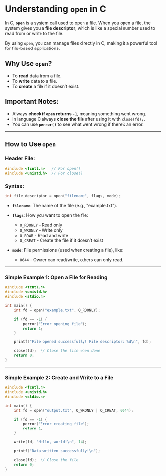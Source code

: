 # Understanding `open` in C

In C, **`open`** is a system call used to open a file. When you open a file, the system gives you a **file descriptor**, which is like a special number used to read from or write to the file.

By using `open`, you can manage files directly in C, making it a powerful tool for file-based applications.

## Why Use `open`?
- To **read** data from a file.
- To **write** data to a file.
- To **create** a file if it doesn’t exist.

## Important Notes:
- Always **check if `open` returns `-1`**, meaning something went wrong.
- in language C always **close the file** after using it with `close(fd);`.
- You can use **`perror()`** to see what went wrong if there’s an error.

---

## How to Use `open`

### Header File:
```c
#include <fcntl.h>   // For open()
#include <unistd.h>  // For close()
```

### Syntax:
```c
int file_descriptor = open("filename", flags, mode);
```

- **`filename`**: The name of the file (e.g., "example.txt").
- **`flags`**: How you want to open the file:
  - `O_RDONLY` - Read only
  - `O_WRONLY` - Write only
  - `O_RDWR`   - Read and write
  - `O_CREAT`  - Create the file if it doesn’t exist

- **`mode`**: File permissions (used when creating a file), like:
  - `0644` - Owner can read/write, others can only read.

---

### Simple Example 1: Open a File for Reading
```c
#include <fcntl.h>
#include <unistd.h>
#include <stdio.h>

int main() {
    int fd = open("example.txt", O_RDONLY);

    if (fd == -1) {
        perror("Error opening file");
        return 1;
    }

    printf("File opened successfully! File descriptor: %d\n", fd);

    close(fd);  // Close the file when done
    return 0;
}
```
---
### Simple Example 2: Create and Write to a File
```c
#include <fcntl.h>
#include <unistd.h>
#include <stdio.h>

int main() {
    int fd = open("output.txt", O_WRONLY | O_CREAT, 0644);

    if (fd == -1) {
        perror("Error creating file");
        return 1;
    }

    write(fd, "Hello, world!\n", 14);

    printf("Data written successfully!\n");

    close(fd);  // Close the file
    return 0;
}
```
